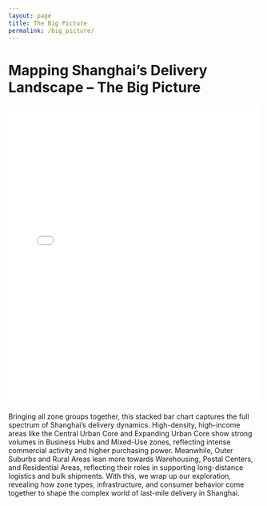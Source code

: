 ```yaml
---
layout: page
title: The Big Picture
permalink: /big_picture/
---
```


# Mapping Shanghai’s Delivery Landscape – The Big Picture

<iframe src="/assets/interactive/stacked_bar_with_legend.html" width="100%" height="600px" style="border:none;"></iframe>

Bringing all zone groups together, this stacked bar chart captures the full spectrum of Shanghai’s delivery dynamics. High-density, high-income areas like the Central Urban Core and Expanding Urban Core show strong volumes in Business Hubs and Mixed-Use zones, reflecting intense commercial activity and higher purchasing power. Meanwhile, Outer Suburbs and Rural Areas lean more towards Warehousing, Postal Centers, and Residential Areas, reflecting their roles in supporting long-distance logistics and bulk shipments.
With this, we wrap up our exploration, revealing how zone types, infrastructure, and consumer behavior come together to shape the complex world of last-mile delivery in Shanghai.



